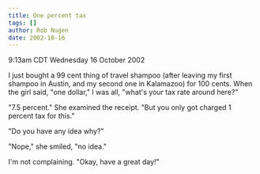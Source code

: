 ```yaml
---
title: One percent tax
tags: []
author: Rob Nugen
date: 2002-10-16
---
```


<p class=date>9:13am CDT Wednesday 16 October 2002</p>

<p>I just bought a 99 cent thing of travel shampoo (after leaving my
first shampoo in Austin, and my second one in Kalamazoo) for 100
cents.  When the girl said, "one dollar,"  I was all, "what's your tax
rate around here?"</p>

<p>"7.5 percent."  She examined the receipt.  "But you only got
charged 1 percent tax for this."</p>

<p>"Do you have any idea why?"</p>

<p>"Nope," she smiled, "no idea."</p>

<p>I'm not complaining.  "Okay, have a great day!"</p>

